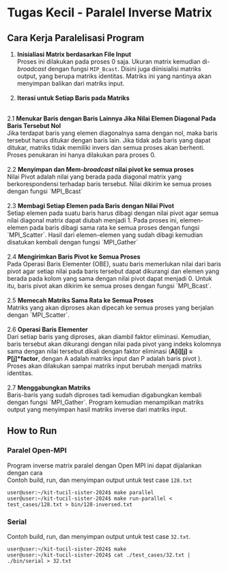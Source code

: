 # Tugas Kecil - Paralel Inverse Matrix


## Cara Kerja Paralelisasi Program
1. <b>Inisialiasi Matrix berdasarkan File Input</b>
<br>Proses ini dilakukan pada proses 0 saja. Ukuran matrix kemudian di-<i>broadcast</i> dengan fungsi `MIP_Bcast`. Disini juga diinisialisi matriks output, yang berupa matriks identitas. Matriks ini yang nantinya akan menyimpan balikan dari matriks input.
<br><br>
2. <b>Iterasi untuk Setiap Baris pada Matriks</b>
<br>
2.1 <b>Menukar Baris dengan Baris Lainnya Jika Nilai Elemen Diagonal Pada Baris Tersebut Nol</b>
<br> Jika terdapat baris yang elemen diagonalnya sama dengan nol, maka baris tersebut harus ditukar dengan baris lain. Jika tidak ada baris yang dapat ditukar, matriks tidak memiliki invers dan semua proses akan berhenti. Proses penukaran ini hanya dilakukan para proses 0.
<br>
<br>
2.2 <b>Menyimpan dan Mem-<i>broadcast</i> nilai pivot ke semua proses</b> 
<br>Nilai Pivot adalah nilai yang berada pada diagonal matrix yang berkorespondensi terhadap baris tersebut. Nilai dikirim ke semua proses dengan fungsi `MPI_Bcast` 
<br><br>
2.3 <b>Membagi Setiap Elemen pada Baris dengan Nilai Pivot </b>
<br> Setiap elemen pada suatu baris harus dibagi dengan nilai pivot agar semua nilai diagonal matrix dapat diubah menjadi 1. Pada proses ini, elemen-elemen pada baris dibagi sama rata ke semua proses dengan fungsi `MPI_Scatter`. Hasil dari elemen-elemen yang sudah dibagi kemudian disatukan kembali dengan fungsi `MPI_Gather`
<br><br>
2.4 <b>Mengirimkan Baris Pivot ke Semua Proses</b>
<br> Pada Operasi Baris Elementer (OBE), suatu baris memerlukan nilai dari baris pivot agar setiap nilai pada baris tersebut dapat dikurangi dan elemen yang berada pada kolom yang sama dengan nilai pivot dapat menjadi 0. Untuk itu, baris pivot akan dikirim ke semua proses dengan fungsi `MPI_Bcast`.
<br><br>
2.5 <b>Memecah Matriks Sama Rata ke Semua Proses</b>
<br>Matriks yang akan diproses akan dipecah ke semua proses yang berjalan dengan `MPI_Scatter`. 
<br><br>
2.6 <b>Operasi Baris Elementer</b>
<br>Dari setiap baris yang diproses, akan diambil faktor eliminasi. Kemudian, baris tersebut akan dikurangi dengan nilai pada pivot yang indeks kolomnya sama dengan nilai tersebut dikali dengan faktor eliminasi (<b>A[i][j] = P[j]*factor</b>, dengan A adalah matriks input dan P adalah baris pivot ). Proses akan dilakukan sampai matriks input berubah menjadi matriks identitas.
<br><br>
2.7 <b> Menggabungkan Matriks </b>
<br> Baris-baris yang sudah diproses tadi kemudian digabungkan kembali dengan fungsi `MPI_Gather`. Program kemudian menampilkan matriks output yang menyimpan hasil matriks inverse dari matriks input.

## How to Run
### Paralel Open-MPI
Program inverse matrix paralel dengan Open MPI ini dapat dijalankan dengan cara
<br> Contoh build, run, dan menyimpan output untuk test case `128.txt`

```console
user@user:~/kit-tucil-sister-2024$ make parallel
user@user:~/kit-tucil-sister-2024$ make run-parallel < test_cases/128.txt > bin/128-inversed.txt
```

### Serial

Contoh build, run, dan menyimpan output untuk test case `32.txt`.

```console
user@user:~/kit-tucil-sister-2024$ make
user@user:~/kit-tucil-sister-2024$ cat ./test_cases/32.txt | ./bin/serial > 32.txt
```